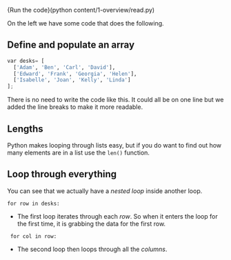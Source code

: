 {Run the code}(python content/1-overview/read.py)

On the left we have some code that does the following.

## Define and populate an array
```python
var desks= [
  ['Adam', 'Ben', 'Carl', 'David'],
  ['Edward', 'Frank', 'Georgia', 'Helen'],
  ['Isabelle', 'Joan', 'Kelly', 'Linda']
];
```

There is no need to write the code like this. It could all be on one line but we added the line breaks to make it more readable.

## Lengths
Python makes looping through lists easy, but if you do want to find out how many elements are in a list use the `len()` function.

## Loop through everything
You can see that we actually have a *nested loop* inside another loop.

`for row in desks:`
- The first loop iterates through each *row*. So when it enters the loop for the first time, it is grabbing the data for the first row.

` for col in row:`
- The second loop then loops through all the *columns*.

